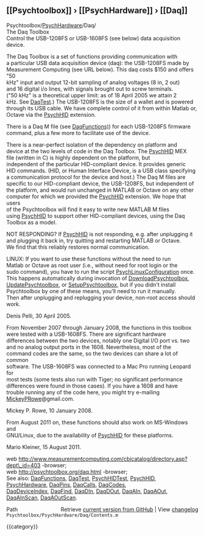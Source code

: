 ## [[Psychtoolbox]] &#8250; [[PsychHardware]] &#8250; [[Daq]]

Psychtoolbox/[PsychHardware](PsychHardware)/Daq/  
The Daq Toolbox  
Control the USB-1208FS or USB-1608FS (see below) data acquisition device.   
  
The Daq Toolbox is a set of functions providing communication with  
a particular USB data acquisition device (daq): the USB-1208FS made by  
Measurement Computing (see URL below). This daq costs $150 and offers "50  
kHz" input and output 12-bit sampling of analog voltages (8 in, 2 out)  
and 16 digital i/o lines, with signals brought out to screw terminals.  
("50 kHz" is a theoretical upper limit: as of 18 April 2005 we attain 2  
kHz. See [DaqTest](DaqTest).) The USB-1208FS is the size of a wallet and is powered  
through its USB cable. We have complete control of it from within Matlab or,  
Octave via the [PsychHID](PsychHID) extension.   
  
There is a Daq M file (see [DaqFunctions)](DaqFunctions)) for each USB-1208FS firmware  
command, plus a few more to facilitate use of the device.   
  
There is a near-perfect isolation of the dependency on platform and  
device at the two levels of code in the Daq Toolbox. The [PsychHID](PsychHID) MEX  
file (written in C) is highly dependent on the platform, but  
independent of the particular HID-compliant device. It provides generic  
HID commands. (HID, or Human Interface Device, is a USB class specifying  
a communication protocol for the device and host.) The Daq M files are  
specific to our HID-compliant device, the USB-1208FS, but independent of  
the platform, and would run unchanged in MATLAB or Octave on any other  
computer for which we provided the [PsychHID](PsychHID) extension. We hope that users  
of the Psychtoolbox will find it easy to write new MATLAB M files  
using [PsychHID](PsychHID) to support other HID-compliant devices, using the Daq  
Toolbox as a model.  
  
NOT RESPONDING? If [PsychHID](PsychHID) is not responding, e.g. after unplugging it   
and plugging it back in, try quitting and restarting MATLAB or Octave.  
We find that this reliably restores normal communication.   
  
LINUX: If you want to use these functions without the need to run  
Matlab or Octave as root user (i.e., without need for root login or the  
sudo command), you have to run the script [PsychLinuxConfiguration](PsychLinuxConfiguration) once.  
This happens automatically during invocation of [DownloadPsychtoolbox](DownloadPsychtoolbox),  
[UpdatePsychtoolbox](UpdatePsychtoolbox), or [SetupPsychtoolbox](SetupPsychtoolbox), but if you didn't install  
Psychtoolbox by one of these means, you'll need to run it manually.  
Then after unplugging and replugging your device, non-root access should  
work.  
  
Denis Pelli, 30 April 2005.  
  
From November 2007 through January 2008, the functions in this toolbox   
were tested with a USB-1608FS.  There are significant hardware  
differences between the two devices, notably one Digital I/O port vs. two  
and no analog output ports in the 1608.  Nevertheless, most of the  
command codes are the same, so the two devices can share a lot of common  
software.  The USB-1608FS was connected to a Mac Pro running Leopard for  
most tests (some tests also run with Tiger; no significant performance  
differences were found in those cases).  If you have a 1608 and have  
trouble running any of the code here, you might try e-mailing  
[MickeyPRowe](MickeyPRowe)@gmail.com.  
  
Mickey P. Rowe, 10 January 2008.  
  
From August 2011 on, these functions should also work on MS-Windows and  
GNU/Linux, due to the availability of [PsychHID](PsychHID) for these platforms.  
  
Mario Kleiner, 15 August 2011.  
  
  
web http://www.measurementcomputing.com/cbicatalog/directory.asp?dept\_id=403 -browser;  
web http://psychtoolbox.org/daq.html -browser;  
See also: [DaqFunctions](DaqFunctions), [DaqTest](DaqTest), [PsychHIDTest](PsychHIDTest), [PsychHID](PsychHID),  
[PsychHardware](PsychHardware), [DaqPins](DaqPins), [DaqCalls](DaqCalls), [DaqCodes](DaqCodes),  
[DaqDeviceIndex](DaqDeviceIndex), [DaqFind](DaqFind), [DaqDIn](DaqDIn), [DaqDOut](DaqDOut), [DaqAIn](DaqAIn), [DaqAOut](DaqAOut), [DaqAInScan](DaqAInScan), [DaqAOutScan](DaqAOutScan).  




<div class="code_header" style="text-align:right;">
  <span style="float:left;">Path&nbsp;&nbsp;</span> <span class="counter">Retrieve <a href=
  "https://raw.github.com/Psychtoolbox-3/Psychtoolbox-3/beta/Psychtoolbox/PsychHardware/Daq/Contents.m">current version from GitHub</a> | View <a href=
  "https://github.com/Psychtoolbox-3/Psychtoolbox-3/commits/beta/Psychtoolbox/PsychHardware/Daq/Contents.m">changelog</a></span>
</div>
<div class="code">
  <code>Psychtoolbox/PsychHardware/Daq/Contents.m</code>
</div>

{{category}}